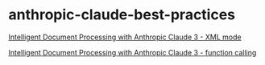 # anthropic-claude-best-practices
[Intelligent Document Processing with Anthropic Claude 3 - XML mode](https://community.aws/content/2hLkMVDA8Xd9ReJrf0Y7gYl2Kkg/intelligent-document-processing-with-anthropic-claude-3)

[Intelligent Document Processing with Anthropic Claude 3 - function calling](https://community.aws/content/2hY9Yh8qSupQHwe3ukkRQrUb9pG/claude-3-function-calling-for-intelligent-document-processing)
